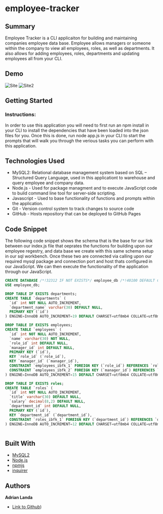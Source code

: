 # employee-tracker

## Summary 
Employee Tracker is a CLI applicaiton for building and maintaining companies employee data base. Employee allows managers or someone within the company to view all employees, roles, as well as departments. It also allows for adding employees, roles, departments and updating employees all from your CLI.

## Demo
![Site](https://drive.google.com/file/d/1G7hsifYef6Sbj6-W8UZhzeTErlaSIKTd/view) 
![Site2](https://drive.google.com/file/d/1xL9xeQMW1lDk3ailZwKH8kHROmiiS169/view)

## Getting Started

### Instructions:
In order to use this application you will need to first run an npm install in your CLI to install the dependencies that have been loaded into the json files for you. Once this is done, run node app.js in your CLI to start the prompts that will walk you through the verious tasks you can perform with this application. 

 
## Technologies Used
- MySQL2: Relational database management system based on SQL – Structured Query Language, used in this applicationt to warehouse and query employee and company data. 
- Node.js - Used for package managment and to execute JavaScript code to build command line tool for server-side scripting.
- Javascript - Used to base functionality of functions and prompts within the application.
- Git - Version control system to track changes to source code
- GitHub - Hosts repository that can be deployed to GitHub Pages
 
## Code Snippet
The following code snippet shows the schema that is the base for our link between our index.js file that oeprates the functions for building upon our employee regestry, and data base we create with this same schema setup in our sql workbench. Once these two are connected via calling upon our required mysql package and connection port and host thats configured in our JavaScript. We can then execute the functionality of the application through our JavaScript.

```sql
CREATE DATABASE /*!32312 IF NOT EXISTS*/ employee_db /*!40100 DEFAULT CHARACTER SET utf8mb4 */;
USE employee_db;

DROP TABLE IF EXISTS departments;
CREATE TABLE `departments` (
  `id` int NOT NULL AUTO_INCREMENT,
  `department_name` varchar(30) DEFAULT NULL,
  PRIMARY KEY (`id`)
) ENGINE=InnoDB AUTO_INCREMENT=19 DEFAULT CHARSET=utf8mb4 COLLATE=utf8mb4_0900_ai_ci;

DROP TABLE IF EXISTS employees;
CREATE TABLE `employees` (
  `id` int NOT NULL AUTO_INCREMENT,
  `name` varchar(30) NOT NULL,
  `role_id` int DEFAULT NULL,
  `manager_id` int DEFAULT NULL,
  PRIMARY KEY (`id`),
  KEY `role_id` (`role_id`),
  KEY `manager_id` (`manager_id`),
  CONSTRAINT `employees_ibfk_1` FOREIGN KEY (`role_id`) REFERENCES `roles` (`id`),
  CONSTRAINT `employees_ibfk_2` FOREIGN KEY (`manager_id`) REFERENCES `employees` (`id`)
) ENGINE=InnoDB AUTO_INCREMENT=15 DEFAULT CHARSET=utf8mb4 COLLATE=utf8mb4_0900_ai_ci;

DROP TABLE IF EXISTS roles;
CREATE TABLE `roles` (
  `id` int NOT NULL AUTO_INCREMENT,
  `title` varchar(30) DEFAULT NULL,
  `salary` decimal(8,2) DEFAULT NULL,
  `department_id` int DEFAULT NULL,
  PRIMARY KEY (`id`),
  KEY `department_id` (`department_id`),
  CONSTRAINT `roles_ibfk_1` FOREIGN KEY (`department_id`) REFERENCES `departments` (`id`)
) ENGINE=InnoDB AUTO_INCREMENT=12 DEFAULT CHARSET=utf8mb4 COLLATE=utf8mb4_0900_ai_ci;



```

## Built With
* [MySQL2](https://www.npmjs.com/package/mysql2)
* [Node.js](https://nodejs.org/en/)
* [npmjs](https://docs.npmjs.com/)
* [inquirer](https://www.npmjs.com/package/inquirer)

## Authors

**Adrian Landa**

- [Link to Github](https://github.com/al1879083/Employeetracker))